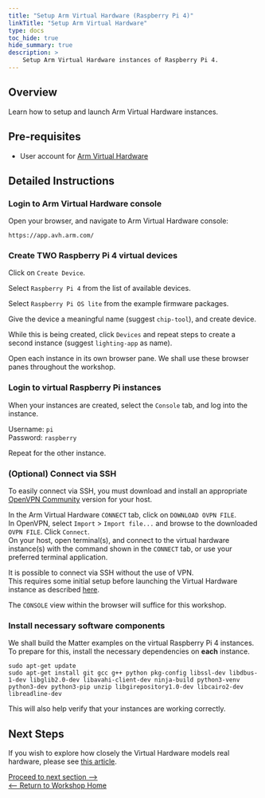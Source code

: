 ```yaml
---
title: "Setup Arm Virtual Hardware (Raspberry Pi 4)"
linkTitle: "Setup Arm Virtual Hardware"
type: docs
toc_hide: true
hide_summary: true
description: >
    Setup Arm Virtual Hardware instances of Raspberry Pi 4.
---
```

## Overview

Learn how to setup and launch Arm Virtual Hardware instances.

## Pre-requisites

* User account for [Arm Virtual Hardware](https://avh.arm.com/)

## Detailed Instructions

### Login to Arm Virtual Hardware console

Open your browser, and navigate to Arm Virtual Hardware console:
```console
https://app.avh.arm.com/
```
### Create TWO Raspberry Pi 4 virtual devices

Click on `Create Device`.

Select `Raspberry Pi 4` from the list of available devices.

Select `Raspberry Pi OS lite` from the example firmware packages.

Give the device a meaningful name (suggest `chip-tool`), and create device.

While this is being created, click `Devices` and repeat steps to create a second instance (suggest `lighting-app` as name).

Open each instance in its own browser pane. We shall use these browser panes throughout the workshop.

### Login to virtual Raspberry Pi instances

When your instances are created, select the `Console` tab, and log into the instance.

Username: `pi`\
Password: `raspberry`

Repeat for the other instance.

### (Optional) Connect via SSH

To easily connect via SSH, you must download and install an appropriate [OpenVPN Community](https://openvpn.net/community-downloads/) version for your host.

In the Arm Virtual Hardware `CONNECT` tab, click on `DOWNLOAD OVPN FILE`.\
In OpenVPN, select `Import` > `Import file...` and browse to the downloaded `OVPN FILE`. Click `Connect`.\
On your host, open terminal(s), and connect to the virtual hardware instance(s) with the command shown in the `CONNECT` tab, or use your preferred terminal application.

It is possible to connect via SSH without the use of VPN.\
This requires some initial setup before launching the Virtual Hardware instance as described [here](/devsummit22/ssh).

The `CONSOLE` view within the browser will suffice for this workshop.

### Install necessary software components

We shall build the Matter examples on the virtual Raspberry Pi 4 instances. To prepare for this, install the necessary dependencies on **each** instance.
```console
sudo apt-get update
sudo apt-get install git gcc g++ python pkg-config libssl-dev libdbus-1-dev libglib2.0-dev libavahi-client-dev ninja-build python3-venv python3-dev python3-pip unzip libgirepository1.0-dev libcairo2-dev libreadline-dev
```
This will also help verify that your instances are working correctly.

## Next Steps

If you wish to explore how closely the Virtual Hardware models real hardware, please see [this article](https://dev.to/aws-builders/welcome-to-the-virtual-raspberry-pi-4-running-on-aws-graviton-processors-2o8e).

[Proceed to next section -->](/devsummit22/build)\
[<-- Return to Workshop Home](/devsummit22/#sections)
